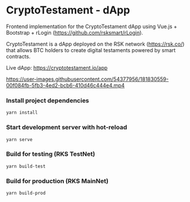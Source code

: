 # CryptoTestament - dApp
Frontend implementation for the CryptoTestament dApp using Vue.js + Bootstrap + rLogin  (https://github.com/rsksmart/rLogin).

CryptoTestament is a dApp deployed on the RSK network (https://rsk.co/) that allows BTC holders to create digital testaments powered by smart contracts.

Live dApp: https://cryptotestament.io/app



https://user-images.githubusercontent.com/54377956/181830559-00f084fb-5fb3-4ed2-bcb6-410d46c444e4.mp4


### Install project dependencies

```shell
yarn install
```

### Start development server with hot-reload

```shell
yarn serve
```

### Build for testing (RKS TestNet)

```shell
yarn build-test
```

### Build for production (RKS MainNet)

```shell
yarn build-prod
```
